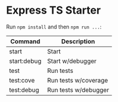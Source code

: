 # Express TS Starter


Run `npm install` and then `npm run ...`:

| Command     | Description          |
|-------------|----------------------|
| start       | Start                |
| start:debug | Start w/debugger     |
| test        | Run tests            |
| test:cove   | Run tests w/coverage |
| test:debug  | Run tests w/debugger |

